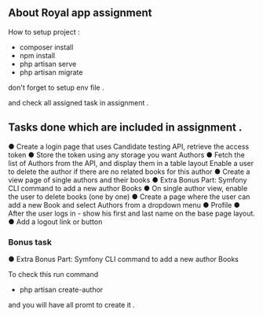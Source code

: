 

## About Royal app assignment

How to setup project :

- composer install
- npm install
- php artisan serve
- php artisan migrate

don't forget to setup env file .

and check all assigned task in assignment .


## Tasks done which are included in assignment .

● Create a login page that uses Candidate testing API, retrieve the access token
● Store the token using any storage you want
Authors
● Fetch the list of Authors from the API, and display them in a table layout
 Enable a user to delete the author if there are no related books for this author
● Create a view page of single authors and their books
● Extra Bonus Part: Symfony CLI command to add a new author
Books
● On single author view, enable the user to delete books (one by one)
● Create a page where the user can add a new Book and select Authors from a dropdown
menu
● Profile
● After the user logs in - show his first and last name on the base page layout.
● Add a logout link or button


### Bonus task
● Extra Bonus Part: Symfony CLI command to add a new author
Books

To check this run command 
- php artisan create-author

and you will have all promt to create it .

